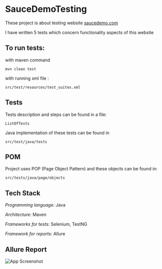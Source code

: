 # SauceDemoTesting

These project is about testing website
[saucedemo.com](https://www.saucedemo.com/)

I have written 5 tests which concern functionality aspects of this website

## To run tests:

with maven command
            
    mvn clean test

with running xml file :

    src/test/resources/test_suites.xml

## Tests
Tests description and steps can be found in a file:

    ListOfTests

Java implementation of these tests can be found in

    src/test/java/tests





## POM

Project uses POP (Page Object Pattern) and these objects can be found in:
           
    src/tests/java/page/objects



## Tech Stack

*Programming language:* Java

*Architecture:* Maven

*Frameworks for tests:* Selenium, TestNG

*Framework for reports:* Allure


## Allure Report

![App Screenshot](https://via.placeholder.com/468x300?text=App+Screenshot+Here)